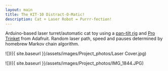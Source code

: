 ```yaml
---
layout: main
title: The KIT-10 Distract-O-Matic!
description: Cat + Laser Robot = Purrr-fection!
---
```


Arduino-based laser turret/automatic cat toy using a [pan-tilt rig](http://www.ebay.com/itm/181495227675) and [Pro Trinket](https://www.adafruit.com/product/2000) from Adafruit. Random laser path, speed and pauses determined by homebrew Markov chain algorithm.


![]({{ site.baseurl }}/assets/images/Project_photos/Laser Cover.jpg)

![]({{ site.baseurl }}/assets/images/Project_photos/IMG_1844.JPG)
